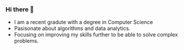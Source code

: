 ### Hi there 👋
- I am a recent gradute with a degree in Computer Science
- Pasisonate about algorithms and data analytics.
- Focusing on improving my skills further to be able to solve complex problems.
<!--
**aditya-tekale-99/aditya-tekale-99** is a ✨ _special_ ✨ repository because its `README.md` (this file) appears on your GitHub profile.

Here are some ideas to get you started:

- 🔭 I’m currently working on python
- 🌱 I’m currently learning data structures
- 👯 I’m looking to collaborate on projects with python or android
- 🤔 I’m looking for help with android
- 💬 Ask me about 
- 📫 How to reach me: ...
- 😄 Pronouns: ...
- ⚡ Fun fact: ...
-->
